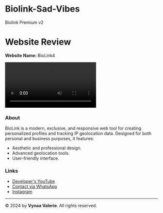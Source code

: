 # Biolink-Sad-Vibes
Biolink Premium v2
# Website Review  
**Website Name:** BioLink4  

![Website Preview](https://itzpire.com/file/13add8f3b2c0.mp4)  

### About  
BioLink is a modern, exclusive, and responsive web tool for creating personalized profiles and tracking IP geolocation data. Designed for both personal and business purposes, it features:  
- Aesthetic and professional design.  
- Advanced geolocation tools.  
- User-friendly interface.  

### Links  
- [Developer's YouTube](https://youtube.com/@VynaaChan)  
- [Contact via WhatsApp](https://wa.me/message/2MOJNXNC45Y5E1)  
- [Instagram](https://instagram.com/vynaa_valerie)  

---

© 2024 by **Vynaa Valerie**. All rights reserved.

